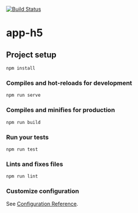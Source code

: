 [![Build Status](https://travis-ci.org/zhu18/app-h5.svg?branch=master)](https://travis-ci.org/zhu18/app-h5)
# app-h5

## Project setup
```
npm install
```

### Compiles and hot-reloads for development
```
npm run serve
```

### Compiles and minifies for production
```
npm run build
```

### Run your tests
```
npm run test
```

### Lints and fixes files
```
npm run lint
```

### Customize configuration
See [Configuration Reference](https://cli.vuejs.org/config/).
